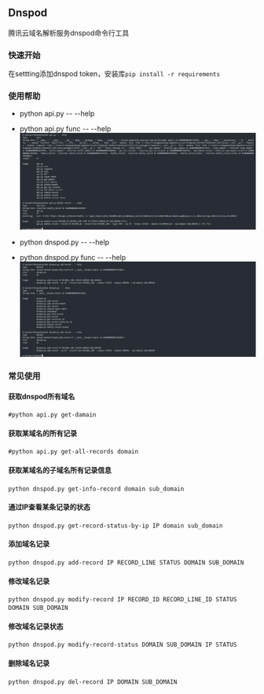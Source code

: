 ## Dnspod
腾讯云域名解析服务dnspod命令行工具


### 快速开始
在settting添加dnspod token，安装库`pip install -r requirements`


### 使用帮助
* python api.py -- --help
* python api.py func -- --help
![](./asset/01.png)

* python dnspod.py -- --help
* python dnspod.py func -- --help
![](./asset/02.png)



### 常见使用
#### 获取dnspod所有域名
`#python api.py get-damain`


#### 获取某域名的所有记录
`#python api.py get-all-records domain`



#### 获取某域名的子域名所有记录信息
`python dnspod.py get-info-record domain sub_domain`


#### 通过IP查看某条记录的状态
`python dnspod.py get-record-status-by-ip IP domain sub_domain`


#### 添加域名记录
`python dnspod.py add-record IP RECORD_LINE STATUS DOMAIN SUB_DOMAIN`

#### 修改域名记录
`python dnspod.py modify-record IP RECORD_ID RECORD_LINE_ID STATUS DOMAIN SUB_DOMAIN`

#### 修改域名记录状态
`python dnspod.py modify-record-status DOMAIN SUB_DOMAIN IP STATUS`

#### 删除域名记录
`python dnspod.py del-record IP DOMAIN SUB_DOMAIN`